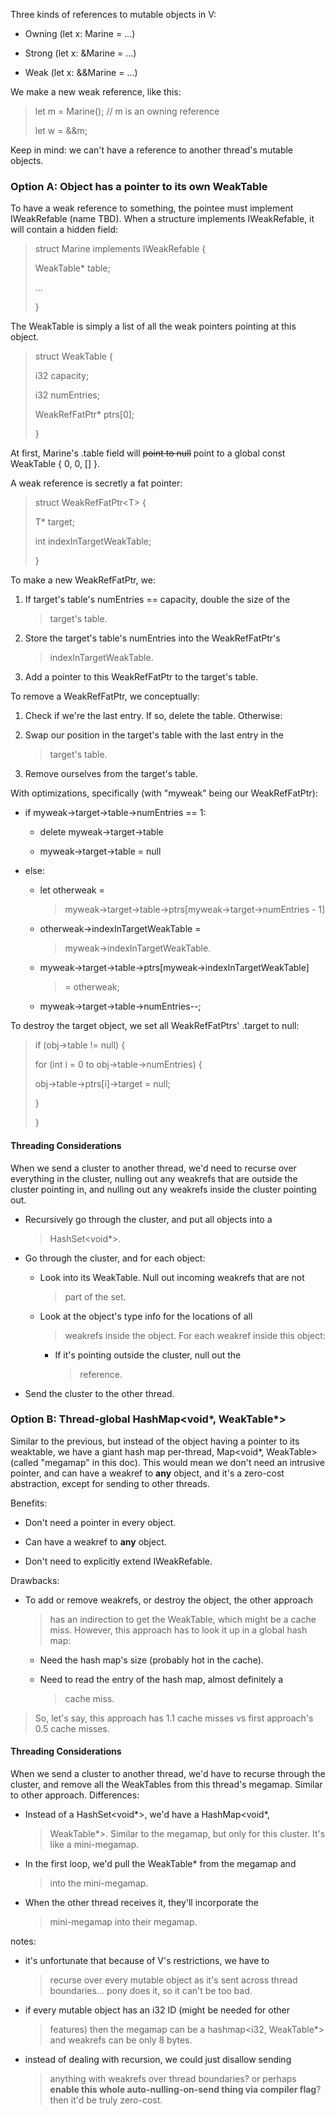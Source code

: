 Three kinds of references to mutable objects in V:

-   Owning (let x: Marine = ...)

-   Strong (let x: &Marine = ...)

-   Weak (let x: &&Marine = ...)

We make a new weak reference, like this:

> let m = Marine(); // m is an owning reference
>
> let w = &&m;

Keep in mind: we can\'t have a reference to another thread\'s mutable
objects.

### Option A: Object has a pointer to its own WeakTable

To have a weak reference to something, the pointee must implement
IWeakRefable (name TBD). When a structure implements IWeakRefable, it
will contain a hidden field:

> struct Marine implements IWeakRefable {
>
> WeakTable\* table;
>
> ...
>
> }

The WeakTable is simply a list of all the weak pointers pointing at this
object.

> struct WeakTable {
>
> i32 capacity;
>
> i32 numEntries;
>
> WeakRefFatPtr\* ptrs\[0\];
>
> }

At first, Marine\'s .table field will ~~point to null~~ point to a
global const WeakTable { 0, 0, \[\] }.

A weak reference is secretly a fat pointer:

> struct WeakRefFatPtr\<T\> {
>
> T\* target;
>
> int indexInTargetWeakTable;
>
> }

To make a new WeakRefFatPtr, we:

1.  If target\'s table\'s numEntries == capacity, double the size of the
    > target\'s table.

2.  Store the target\'s table\'s numEntries into the WeakRefFatPtr\'s
    > indexInTargetWeakTable.

3.  Add a pointer to this WeakRefFatPtr to the target\'s table.

To remove a WeakRefFatPtr, we conceptually:

1.  Check if we\'re the last entry. If so, delete the table. Otherwise:

2.  Swap our position in the target\'s table with the last entry in the
    > target\'s table.

3.  Remove ourselves from the target\'s table.

With optimizations, specifically (with \"myweak\" being our
WeakRefFatPtr):

-   if myweak-\>target-\>table-\>numEntries == 1:

    -   delete myweak-\>target-\>table

    -   myweak-\>target-\>table = null

-   else:

    -   let otherweak =
        > myweak-\>target-\>table-\>ptrs\[myweak-\>target-\>numEntries -
        > 1\]

    -   otherweak-\>indexInTargetWeakTable =
        > myweak-\>indexInTargetWeakTable.

    -   myweak-\>target-\>table-\>ptrs\[myweak-\>indexInTargetWeakTable\]
        > = otherweak;

    -   myweak-\>target-\>table-\>numEntries\--;

To destroy the target object, we set all WeakRefFatPtrs\' .target to
null:

> if (obj-\>table != null) {
>
> for (int i = 0 to obj-\>table-\>numEntries) {
>
> obj-\>table-\>ptrs\[i\]-\>target = null;
>
> }
>
> }

#### Threading Considerations

When we send a cluster to another thread, we\'d need to recurse over
everything in the cluster, nulling out any weakrefs that are outside the
cluster pointing in, and nulling out any weakrefs inside the cluster
pointing out.

-   Recursively go through the cluster, and put all objects into a
    > HashSet\<void\*\>.

-   Go through the cluster, and for each object:

    -   Look into its WeakTable. Null out incoming weakrefs that are not
        > part of the set.

    -   Look at the object\'s type info for the locations of all
        > weakrefs inside the object. For each weakref inside this
        > object:

        -   If it\'s pointing outside the cluster, null out the
            > reference.

-   Send the cluster to the other thread.

### Option B: Thread-global HashMap\<void\*, WeakTable\*\>

Similar to the previous, but instead of the object having a pointer to
its weaktable, we have a giant hash map per-thread, Map\<void\*,
WeakTable\> (called \"megamap\" in this doc). This would mean we don\'t
need an intrusive pointer, and can have a weakref to **any** object, and
it\'s a zero-cost abstraction, except for sending to other threads.

Benefits:

-   Don\'t need a pointer in every object.

-   Can have a weakref to **any** object.

-   Don\'t need to explicitly extend IWeakRefable.

Drawbacks:

-   To add or remove weakrefs, or destroy the object, the other approach
    > has an indirection to get the WeakTable, which might be a cache
    > miss. However, this approach has to look it up in a global hash
    > map:

    -   Need the hash map\'s size (probably hot in the cache).

    -   Need to read the entry of the hash map, almost definitely a
        > cache miss.

> So, let\'s say, this approach has 1.1 cache misses vs first
> approach\'s 0.5 cache misses.

#### Threading Considerations

When we send a cluster to another thread, we\'d have to recurse through
the cluster, and remove all the WeakTables from this thread\'s megamap.
Similar to other approach. Differences:

-   Instead of a HashSet\<void\*\>, we\'d have a HashMap\<void\*,
    > WeakTable\*\>. Similar to the megamap, but only for this cluster.
    > It\'s like a mini-megamap.

-   In the first loop, we\'d pull the WeakTable\* from the megamap and
    > into the mini-megamap.

-   When the other thread receives it, they\'ll incorporate the
    > mini-megamap into their megamap.

notes:

-   it\'s unfortunate that because of V\'s restrictions, we have to
    > recurse over every mutable object as it\'s sent across thread
    > boundaries... pony does it, so it can\'t be too bad.

-   if every mutable object has an i32 ID (might be needed for other
    > features) then the megamap can be a hashmap\<i32, WeakTable\*\>
    > and weakrefs can be only 8 bytes.

-   instead of dealing with recursion, we could just disallow sending
    > anything with weakrefs over thread boundaries? or perhaps **enable
    > this whole auto-nulling-on-send thing via compiler flag**? then
    > it\'d be truly zero-cost.
